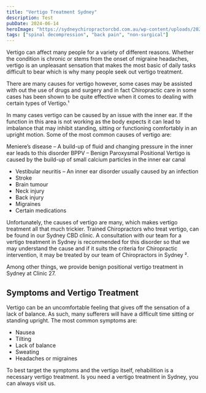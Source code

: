 ```yaml
---
title: "Vertigo Treatment Sydney"
description: Test
pubDate: 2024-06-14
heroImage: "https://sydneychiropractorcbd.com.au/wp-content/uploads/2024/12/The-Main-Reasons-for-Lower-Back-Pain-1024x1024.jpg"
tags: ["spinal decompression", "back pain", "non-surgical"]
---
```


Vertigo can affect many people for a variety of different reasons. Whether the condition is chronic or stems from the onset of migraine headaches, vertigo is an unpleasant sensation that makes the most basic of daily tasks difficult to bear which is why many people seek out vertigo treatment.

There are many causes for vertigo however, some cases may be assisted with out the use of drugs and surgery and in fact Chiropractic care in some cases has been shown to be quite effective when it comes to dealing with certain types of Vertigo.¹

In many cases vertigo can be caused by an issue with the inner ear. If the function in this area is not working as the body expects it can lead to imbalance that may inhibit standing, sitting or functioning comfortably in an upright motion. Some of the most common causes of vertigo are:

Meniere’s disease – A build-up of fluid and changing pressure in the inner ear leads to this disorder
BPPV – Benign Paroxysmal Positional Vertigo is caused by the build-up of small calcium particles in the inner ear canal

- Vestibular neuritis – An inner ear disorder usually caused by an infection
- Stroke
- Brain tumour
- Neck injury
- Back injury
- Migraines
- Certain medications

Unfortunately, the causes of vertigo are many, which makes vertigo treatment all that much trickier. Trained Chiropractors who treat vertigo, can be found in our Sydney CBD clinic. A consultation with our team for a vertigo treatment in Sydney is recommended for this disorder so that we may understand the cause and if it suits the criteria for Chiropractic intervention, it may be treated by our team of Chiropractors in Sydney ². 

Among other things, we provide benign positional vertigo treatment in Sydney at Clinic 27.

## Symptoms and Vertigo Treatment

Vertigo can be an uncomfortable feeling that gives off the sensation of a lack of balance. As such,
many sufferers will have a difficult time sitting or standing upright. The most common symptoms are:

- Nausea
- Tilting
- Lack of balance
- Sweating
- Headaches or migraines

To best target the symptoms and the vertigo itself, rehabilition is a necessary vertigo treatment. Is you need a vertigo treatment in Sydney, you can always visit us.